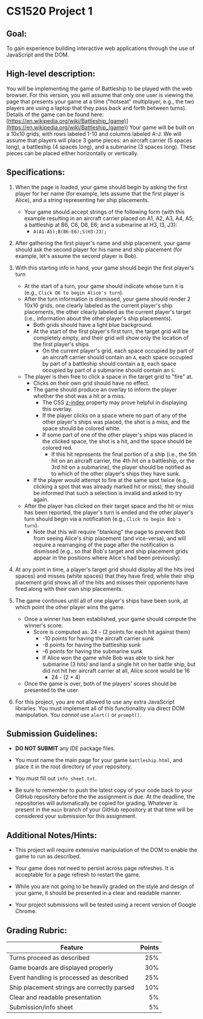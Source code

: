 # CS1520 Project 1

## Goal:
To gain experience building interactive web applications through the use of
JavaScript and the DOM.

## High-level description:
You will be implementing the game of Battleship to be played with the web
browser.  For this version, you will assume that only one user is viewing the
page that presents your game at a time ("hotseat" multiplayer, e.g., the two
players are using a laptop that they pass back and forth between turns).
Details of the game can be found here:
[https://en.wikipedia.org/wiki/Battleship_(game)](https://en.wikipedia.org/wiki/Battleship_(game))
Your game will be built on a 10x10 grids, with rows labeled 1-10 and columns
labeled A-J.  We will assume that players will place 3 game pieces:  an
aircraft carrier (5 spaces long), a battleship (4 spaces long), and a submarine
(3 spaces long).  These pieces can be placed either horizontally or
vertically.

## Specifications:
1. When the page is loaded, your game should begin by asking the first player
  for her name (for example, lets assume that the first player is Alice), and a
  string representing her ship placements.
	* Your game should accept strings of the following form (with this example
	  resulting in an aircraft carrier placed on A1, A2,
	  A3, A4, A5; a battleship at B6, C6, D6, E6; and a submarine at H3, I3,
	  J3):
		* `A(A1-A5);B(B6-E6);S(H3-J3);`

1. After gathering the first player's name and ship placement, your game should
  ask the second player for his name and ship placement (for example, let's
  assume the second player is Bob).

1. With this starting info in hand, your game should begin the first player's
  turn
	* At the start of a turn, your game should indicate whose turn it is (e.g.,
	  `Click OK to begin Alice's turn`).
	* After the turn information is dismissed, your game should render 2 10x10
	  grids, one clearly labeled as the current player's ship placements, the
	  other clearly labeled as the current player's target (i.e., information
	  about the other player's ship placements).
		* Both grids should have a light blue background.
		* At the start of the first player's first turn, the target grid will
		  be completely empty, and their grid will show only the location of
		  the first player's ships
			* On the current player's grid, each space occupied by part of an
			  aircraft carrier should contain an `A`, each space occupied by
			  part of a battleship should contain a `B`, each space occupied by
			  part of a submarine should contain an `S`.
	* The player is then free to click a space in the target grid to "fire" at.
		* Clicks on their own grid should have no effect.
		* The game should produce an overlay to inform the player whether the
		  shot was a hit or a miss.
			* The CSS
			  [z-index](https://developer.mozilla.org/en-US/docs/Web/CSS/z-index)
			  property may prove helpful in displaying this overlay.
			* If the player clicks on a space where no part of any of the other
			  player's ships was placed, the shot is a miss, and the space
			  should be colored white.
			* If some part of one of the other player's ships was placed in the
			  clicked space, the shot is a hit, and the space should be colored
			  red.
				* If this hit represents the final portion of a ship (i.e., the
				  5th hit on an aircraft carrier, the 4th hit on a battleship,
				  or the 3rd hit on a submarine), the player should be notified
				  as to which of the other player's ships they have sunk.
		* If the player would attempt to fire at the same spot twice (e.g.,
		  clicking a spot that was already marked hit or miss), they should be
		  informed that such a selection is invalid and asked to try again.
	* After the player has clicked on their target space and the hit or miss
	  has been reported, the player's turn is ended and the other player's turn
	  should begin via a notification (e.g., `Click to begin Bob's turn`).
		* Note that this will require "blanking" the page to prevent Bob from
		  seeing Alice's ship placement (and vice-versa), and will require a
		  rearranging of the page after the notification is dismissed (e.g., so
		  that Bob's target and ship placement grids appear in the positions
		  where Alice's had been previously).

1. At any point in time, a player's target grid should display all the hits
  (red spaces) and misses (white spaces) that they have fired, while their ship
  placement grid shows all of the hits and misses their opponents have fired
  along with their own ship placements.

1. The game continues until all of one player's ships have been sunk, at which
  point the other player wins the game.
	* Once a winner has been established, your game should compute the winner's
	  score:
		* Score is computed as:  24 - (2 points for each hit against them)
			* -10 points for having the aircraft carrier sunk
			* -8 points for having the battleship sunk
			* -6 points for having the submarine sunk
			* If Alice won the game while Bob was able to sink her submarine (3
			  hits) and land a single hit on her battle ship, but did not hit
			  her aircraft carrier at all, Alice score would be 16
				* 24 - (2 * 4)
	* Once the game is over, both of the players' scores should be presented to
	  the user.

1. For this project, you are not allowed to use any extra JavaScript libraries.
  You must implement all of this functionality via direct DOM manipulation. You
  *cannot* use `alert()` or `prompt()`.

## Submission Guidelines:
* **DO NOT SUBMIT** any IDE package files.

* You must name the main page for your game `battleship.html`, and place it in
  the root directory of your repository.

* You must fill out `info_sheet.txt`.

* Be sure to remember to push the latest copy of your code back to your GitHub
  repository before the the assignment is due.  At the deadline, the
  repositories will automatically be copied for grading.  Whatever is present
  in the `main` branch of your GitHub repository at that time will be
  considered your submission for this assignment.

## Additional Notes/Hints:
* This project will require extensive manipulation of the DOM to enable the
  game to run as described.

* Your game does not need to persist across page refreshes. It is acceptable
  for a page refresh to restart the game.

* While you are not going to be heavily graded on the style and design of your
  game, it should be presented in a clear and readable manner.

* Your project submissions will be tested using a recent version of Google
  Chrome.

## Grading Rubric:
| Feature | Points
| ------- | ------:
| Turns proceed as described | 25%
| Game boards are displayed properly | 30%
| Event handling is processed as described | 25%
| Ship placement strings are correctly parsed | 10%
| Clear and readable presentation | 5%
| Submission/info sheet | 5%
